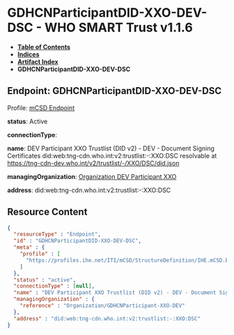 # GDHCNParticipantDID-XXO-DEV-DSC - WHO SMART Trust v1.1.6

* [**Table of Contents**](toc.md)
* [**Indices**](indices.md)
* [**Artifact Index**](artifacts.md)
* **GDHCNParticipantDID-XXO-DEV-DSC**

## Endpoint: GDHCNParticipantDID-XXO-DEV-DSC

Profile: [mCSD Endpoint](https://profiles.ihe.net/ITI/mCSD/4.0.0/StructureDefinition-IHE.mCSD.Endpoint.html)

**status**: Active

**connectionType**: 

**name**: DEV Participant XXO Trustlist (DID v2) - DEV - Document Signing Certificates did:web:tng-cdn.who.int:v2:trustlist:-:XXO:DSC resolvable at https://tng-cdn-dev.who.int/v2/trustlist/-/XXO/DSC/did.json

**managingOrganization**: [Organization DEV Participant XXO](Organization-GDHCNParticipant-XXO-DEV.md)

**address**: did:web:tng-cdn.who.int:v2:trustlist:-:XXO:DSC



## Resource Content

```json
{
  "resourceType" : "Endpoint",
  "id" : "GDHCNParticipantDID-XXO-DEV-DSC",
  "meta" : {
    "profile" : [
      "https://profiles.ihe.net/ITI/mCSD/StructureDefinition/IHE.mCSD.Endpoint"
    ]
  },
  "status" : "active",
  "connectionType" : [null],
  "name" : "DEV Participant XXO Trustlist (DID v2) - DEV - Document Signing Certificates\ndid:web:tng-cdn.who.int:v2:trustlist:-:XXO:DSC\nresolvable at https://tng-cdn-dev.who.int/v2/trustlist/-/XXO/DSC/did.json",
  "managingOrganization" : {
    "reference" : "Organization/GDHCNParticipant-XXO-DEV"
  },
  "address" : "did:web:tng-cdn.who.int:v2:trustlist:-:XXO:DSC"
}

```
